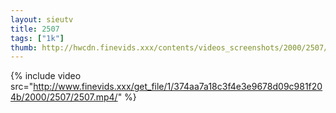 ```yaml
--- 
layout: sieutv
title: 2507
tags: ["1k"]
thumb: http://hwcdn.finevids.xxx/contents/videos_screenshots/2000/2507/preview.mp4.jpg
---
```

{% include video src="http://www.finevids.xxx/get_file/1/374aa7a18c3f4e3e9678d09c981f204b/2000/2507/2507.mp4/" %} 
